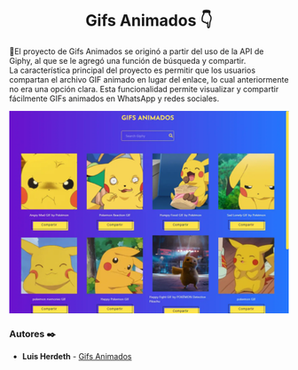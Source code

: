 <h1 align="center">Gifs Animados 👇</h1>
<p>🚀El proyecto de Gifs Animados se originó a partir del uso de la API de Giphy, al que se le agregó una función de búsqueda y compartir.<br> 
La característica principal del proyecto es permitir que los usuarios compartan el archivo GIF animado en lugar del enlace, lo cual anteriormente no era una opción clara.
Esta funcionalidad permite visualizar y compartir fácilmente GIFs animados en WhatsApp y redes sociales.
</p>
<p align="center"><img src="gifs-animados.webp"/></p> 
<p align="center"></p>

### Autores ✒️

* **Luis Herdeth** - [Gifs Animados](https://luisherdeth2020.github.io/gifsAnimados)
